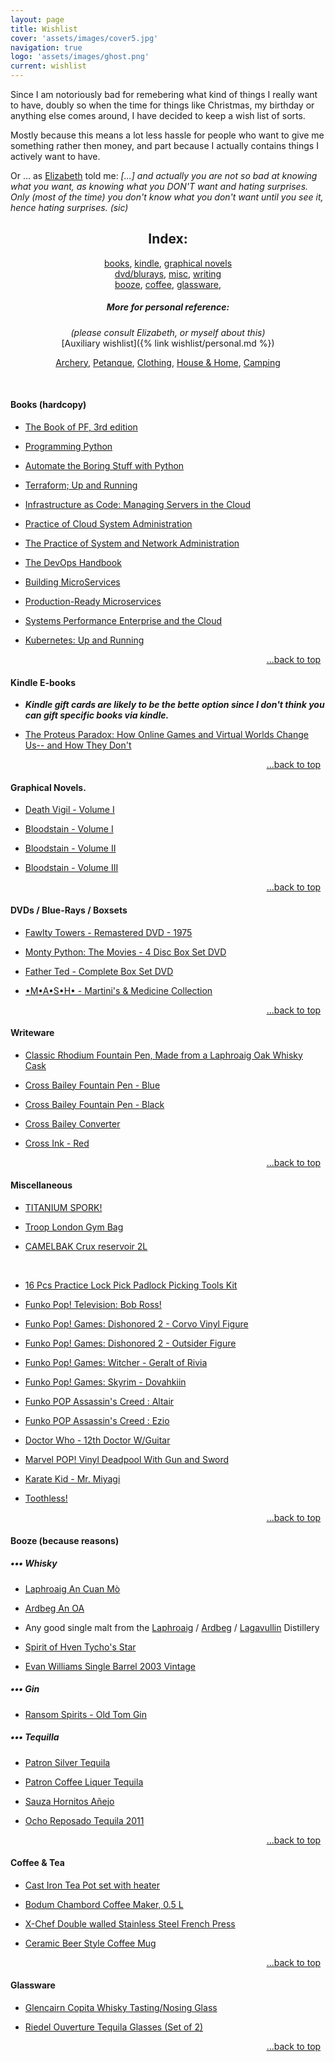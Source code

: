 ```yaml
---
layout: page
title: Wishlist
cover: 'assets/images/cover5.jpg'
navigation: true
logo: 'assets/images/ghost.png'
current: wishlist
---
```


Since I am notoriously bad for remebering what kind of things I really want to have, doubly so when the time for things like Christmas, my birthday or anything else comes around, I have decided to keep a wish list of sorts.

Mostly because this means a lot less hassle for people who want to give me something rather then money, and part because I actually contains things I actively want to have.

Or ... as [Elizabeth](http://historygeek.co.uk/) told me:
*[...] and actually you are not so bad at knowing what you want, as knowing what you DON'T want and hating surprises. Only (most of the time) you don't know what you don't want until you see it, hence hating surprises. (sic)*


<a name="index"></a>
<div style="text-align:center" markdown="1">

## Index:    
[books](#books), 
[kindle](#kindle),
[graphical novels](#comics)
<br />
[dvd/blurays](#media), 
[misc](#misc),
[writing](#writing)
<br />
[booze](#booze), 
[coffee](#coffee),
[glassware](#glass),


##### More for personal reference:
_(please consult Elizabeth, or myself about this)_
<br />
[Auxiliary wishlist]({% link wishlist/personal.md %})
<br />

<a href="/wishlist/personal#archery">Archery</a>,
<a href="/wishlist/personal#petanque">Petanque</a>,
<a href="/wishlist/personal#clothing">Clothing</a>,
<a href="/wishlist/personal#house">House & Home</a>,
<a href="/wishlist/personal#camping">Camping</a>

</div>  
   

&nbsp; &nbsp; &nbsp;

<a name="books"></a> 
#### Books (hardcopy)

* [The Book of PF, 3rd edition](https://www.amazon.co.uk/dp/B00SLUQBYK)

* [Programming Python](https://www.amazon.co.uk/dp/0596158106)

* [Automate the Boring Stuff with Python](https://www.amazon.co.uk/d/1593275994)

* [Terraform; Up and Running](https://www.amazon.co.uk/dp/1491977086/)

* [Infrastructure as Code: Managing Servers in the Cloud](https://www.amazon.co.uk/dp/1491924357)

* [Practice of Cloud System Administration](https://www.amazon.co.uk//dp/032194318X)

* [The Practice of System and Network Administration](https://www.amazon.co.uk/dp/0321492668)

* [The DevOps Handbook](https://www.amazon.co.uk/dp/1942788002)

* [Building MicroServices](https://www.amazon.co.uk/dp/1491950358)

* [Production-Ready Microservices](https://www.amazon.co.uk/dp/1491965975)

* [Systems Performance Enterprise and the Cloud](https://www.amazon.co.uk/dp/0133390098)

* [Kubernetes: Up and Running](https://www.amazon.co.uk/dp/1491935677)

<p style="text-align:right" markown="1">
  <a href="#index">...back to top</a>
  &nbsp;
</p>


<a name="kindle"></a>
#### Kindle E-books
* __*Kindle gift cards are likely to be the bette option since I don't think you can gift specific books via kindle.*__

* [The Proteus Paradox: How Online Games and Virtual Worlds Change Us-- and How They Don't](http://www.amazon.co.uk/dp/0300212720)


<p style="text-align:right" markown="1">
  <a href="#index">...back to top</a>
  &nbsp;
</p>


<a name="comics"></a>
#### Graphical Novels.

* [Death Vigil - Volume I](https://www.amazon.co.uk/dp/1632152789)

* [Bloodstain - Volume I](https://www.amazon.co.uk/dp/1632155443/)

* [Bloodstain - Volume II](https://www.amazon.co.uk/dp/1632157683)

* [Bloodstain - Volume III](https://www.amazon.co.uk/dp/153430102X)


<p style="text-align:right" markown="1">
  <a href="#index">...back to top</a>
  &nbsp;
</p>



<a name="media"></a>
#### DVDs / Blue-Rays / Boxsets

* [Fawlty Towers - Remastered DVD - 1975](https://www.amazon.co.uk/dp/B002KSA3XE)

* [Monty Python: The Movies - 4 Disc Box Set DVD](http://www.amazon.co.uk/dp/B00008WQ9X)

* [Father Ted - Complete Box Set DVD](http://www.amazon.co.uk/dp/B008H2XE8I)

* [•M•A•S•H• - Martini's & Medicine Collection](https://www.amazon.co.uk/dp/B000X41CE6)


<p style="text-align:right" markown="1">
  <a href="#index">...back to top</a>
  &nbsp;
</p>

<a name="writing"></a>
#### Writeware

* [Classic Rhodium Fountain Pen, Made from a Laphroaig Oak Whisky Cask](http://www.caithnesspens.com/for-sale-lap-fount.php)

* [Cross Bailey Fountain Pen - Blue](https://www.amazon.co.uk/dp/B012ENWGES)

* [Cross Bailey Fountain Pen - Black ](https://www.amazon.co.uk/dp/B0089TV8UA)

* [Cross Bailey Converter](https://www.amazon.co.uk/dp/B0044R7EQS)

* [Cross Ink - Red](https://www.amazon.co.uk/dp/B01DPGYVSM/)


<p style="text-align:right" markown="1">
  <a href="#index">...back to top</a>
  &nbsp;
</p>



<a name="misc"></a>
#### Miscellaneous

* [TITANIUM SPORK!](https://www.amazon.co.uk/dp/B01LX7VOM1)

* [Troop London Gym Bag](https://www.trooplondon.com/troopbag-men/style/canvas-holdall-suitcase/troop-london-classic-canvas-travel-duffel-bag-canvas-holdall-trp0389.html)

* [CAMELBAK Crux reservoir 2L](https://www.amazon.co.uk/dp/B01LA5FCJ2)

&nbsp;


* [16 Pcs Practice Lock Pick Padlock Picking Tools Kit](https://www.amazon.co.uk/dp/B01BB79F2E)

* [ Funko Pop! Television: Bob Ross!](https://funko.com/products/pop-television-bob-ross-bob-ross)

* [Funko Pop! Games: Dishonored 2 - Corvo Vinyl Figure](https://www.amazon.co.uk/dp/B01LEJCV0M)

* [Funko Pop! Games: Dishonored 2 - Outsider Figure](https://www.amazon.co.uk/dp/B01LEJCXX2)

* [Funko Pop! Games: Witcher - Geralt of Rivia](https://www.amazon.co.uk/FUNKO-POP-GAMES-Witcher-Geralt/dp/B01LEYKMFS)

* [Funko Pop! Games: Skyrim - Dovahkiin](https://www.amazon.co.uk/Skyrim-FUNKO-POP-GAMES-Dovahkiin/dp/B00VF20BKG)

* [Funko POP Assassin's Creed : Altair](https://www.amazon.co.uk/d/B00EWJ47OA/)

* [Funko POP Assassin's Creed : Ezio](https://www.amazon.co.uk/dp/B00EWJ47IQ/)

* [Doctor Who - 12th Doctor W/Guitar](https://www.amazon.co.uk/dp/B01G9STT6C)

* [Marvel POP! Vinyl Deadpool With Gun and Sword](https://www.amazon.co.uk/dp/B00APPF3M0)

* [Karate Kid - Mr. Miyagi](https://www.amazon.co.uk/dp/B00X0Y3Q2M)

* [Toothless!](https://www.amazon.co.uk/dp/B00KGQY0MW)


<p style="text-align:right" markown="1">
  <a href="#index">...back to top</a>
  &nbsp;
</p>



<a name="booze"></a> 
#### Booze (because reasons)

##### ••• Whisky

* [Laphroaig An Cuan Mò](https://www.masterofmalt.com/whiskies/laphroaig/laphroaig-an-cuan-mor-whisky/)

* [Ardbeg An OA](https://www.masterofmalt.com/whiskies/ardbeg/ardbeg-an-oa-whisky/)

* Any good single malt from the [Laphroaig](https://www.masterofmalt.com/distilleries/laphroaig-whisky-distillery/) / [Ardbeg](https://www.masterofmalt.com/distilleries/ardbeg-whisky-distillery/) / [Lagavullin](https://www.masterofmalt.com/distilleries/lagavulin-whisky-distillery/) Distillery

* [Spirit of Hven Tycho's Star](https://www.masterofmalt.com/whiskies/spirit-of-hven/spirit-of-hven-tychos-star-whisky/)
* [Evan Williams Single Barrel 2003 Vintage](http://www.masterofmalt.com/whiskies/heaven-hill/evan-williams-single-barrel-2003-vintage-whiskey/?srh=1)

##### ••• Gin

* [Ransom Spirits - Old Tom Gin](https://www.masterofmalt.com/gin/ransom-spirits/ransom-old-tom-gin/)

##### ••• Tequilla

* [Patron Silver Tequila](http://www.amazon.co.uk/dp/B00DEYEIAW)

* [Patron Coffee Liquer Tequila](http://www.amazon.co.uk/dp/B003QDCBW8)

* [Sauza Hornitos Añejo](http://www.masterofmalt.com/tequila/sauza/sauza-hornitos-anejo-tequila/?srh=1)

* [Ocho Reposado Tequila 2011](http://www.masterofmalt.com/tequila/ocho/ocho-reposado-tequila-2011-el-puertecito-tequila/?srh=1)


<p style="text-align:right" markown="1">
  <a href="#index">...back to top</a>
  &nbsp;
</p>



<a name="coffee"></a>
#### Coffee & Tea

* [Cast Iron Tea Pot set with heater](https://www.amazon.co.uk/d/B019Y0RQE4)

* [Bodum Chambord Coffee Maker, 0.5 L](https://www.amazon.co.uk/dp/B00012D0R2)

* [X-Chef Double walled Stainless Steel French Press](https://www.amazon.co.uk/dp/B01IBJ1WJ4/)

* [Ceramic Beer Style Coffee Mug](https://www.amazon.co.uk//dp/B011MP9GXS)


<p style="text-align:right" markown="1">
  <a href="#index">...back to top</a>
  &nbsp;
</p>


<a name="glass"></a> 
#### Glassware

* [Glencairn Copita Whisky Tasting/Nosing Glass](https://www.amazon.co.uk/dp/B011J5ESJS)

* [Riedel Ouverture Tequila Glasses (Set of 2)](http://www.amazon.co.uk/dp/B002YT8G3S)



<p style="text-align:right" markown="1">
  <a href="#index">...back to top</a>
  &nbsp;
</p>

&nbsp;<br />
